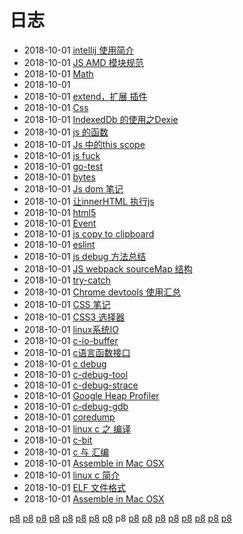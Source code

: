 # 日志
- 2018-10-01 [intellij 使用简介](/b/ide/ide-phpstorm) 
- 2018-10-01 [JS AMD 模块规范](/b/ria/js-module-amd) 
- 2018-10-01 [Math](/b/ria/js-math) 
- 2018-10-01 [  <div id="updown">](/b/ria/js-jquery-updown) 
- 2018-10-01 [extend，扩展 插件](/b/ria/js-jquery-extend) 
- 2018-10-01 [Css](/b/ria/js-jquery-css) 
- 2018-10-01 [IndexedDb 的使用之Dexie](/b/ria/js-indexedDB) 
- 2018-10-01 [js 的函数](/b/ria/js-func) 
- 2018-10-01 [Js 中的this scope](/b/ria/js-func-scope) 
- 2018-10-01 [js fuck](/b/ria/js-expr) 
- 2018-10-01 [go-test](/b/go/go-test) 
- 2018-10-01 [bytes](/b/go/go-str) 
- 2018-10-01 [Js dom 笔记](/b/ria/js-dom) 
- 2018-10-01 [让innerHTML 执行js](/b/ria/js-dom-innerhtml-js) 
- 2018-10-01 [html5](/b/ria/js-dom-html5) 
- 2018-10-01 [Event](/b/ria/js-dom-event) 
- 2018-10-01 [js copy to clipboard](/b/ria/js-dom-clipboard) 
- 2018-10-01 [eslint](/b/ria/js-dev-init) 
- 2018-10-01 [js debug 方法总结](/b/ria/js-debug) 
- 2018-10-01 [JS webpack sourceMap 结构](/b/ria/js-debug-sourcemap) 
- 2018-10-01 [try-catch](/b/ria/js-debug-exception) 
- 2018-10-01 [Chrome devtools 使用汇总](/b/ria/js-debug-chrome) 
- 2018-10-01 [CSS 笔记](/b/ria/js-css) 
- 2018-10-01 [CSS3 选择器](/b/ria/js-css-selector) 
- 2018-10-01 [linux系统IO](/b/c/c-io) 
- 2018-10-01 [c-io-buffer](/b/c/c-io-buffer) 
- 2018-10-01 [c语言函数接口](/b/c/c-func-inf) 
- 2018-10-01 [c debug](/b/c/c-debug) 
- 2018-10-01 [c-debug-tool](/b/c/c-debug-tool) 
- 2018-10-01 [c-debug-strace](/b/c/c-debug-strace) 
- 2018-10-01 [Google Heap Profiler](/b/c/c-debug-heap) 
- 2018-10-01 [c-debug-gdb](/b/c/c-debug-gdb) 
- 2018-10-01 [coredump](/b/c/c-debug-coredump) 
- 2018-10-01 [linux c 之 编译](/b/c/c-compile) 
- 2018-10-01 [c-bit](/b/c/c-bit) 
- 2018-10-01 [c 与 汇编](/b/c/c-asm) 
- 2018-10-01 [Assemble in Mac OSX](/b/c/c-as-mac) 
- 2018-10-01 [linux c 简介](/b/c/c-) 
- 2018-10-01 [ELF 文件格式](/b/c/as-elf) 
- 2018-10-01 [Assemble in Mac OSX](/b/c/as-) 

 [p8](/b/index) [p8](/b/p/p1) [p8](/b/p/p2) [p8](/b/p/p3) [p8](/b/p/p4) [p8](/b/p/p5) [p8](/b/p/p6) [p8](/b/p/p7) p8 [p8](/b/p/p9) [p8](/b/p/p10) [p8](/b/p/p11) [p8](/b/p/p12) [p8](/b/p/p13) [p8](/b/p/p14) [p8](/b/p/p15) [p8](/b/p/p16)